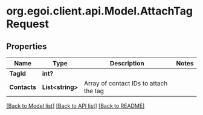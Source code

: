 # org.egoi.client.api.Model.AttachTagRequest
## Properties

Name | Type | Description | Notes
------------ | ------------- | ------------- | -------------
**TagId** | **int?** |  | 
**Contacts** | **List&lt;string&gt;** | Array of contact IDs to attach the tag | 

[[Back to Model list]](../README.md#documentation-for-models) [[Back to API list]](../README.md#documentation-for-api-endpoints) [[Back to README]](../README.md)

